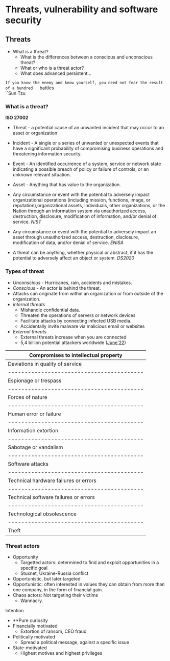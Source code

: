 # Threats, vulnerability and software security 

## Threats 
- What is a threat?
	- What is the differences between a conscious and unconscious threat?
	- What or who is a threat actor?
	- What does advanced persistent...

`If you know the enemy and know yourself, you need not fear the result of a hundred  
`battles  
``Sun Tzu

### What is a threat?
**ISO 27002**
- Threat - a potential cause of an unwanted incident that may occur to an asset or organization

- Incident - A single or a series of unwanted or unexpected events that have a significant probability of compromising business operations and threatening information security.

- Event - An identified occurrence of a system, service or network state indicating a possible breach of policy or failure of controls, or an unknown relevant situation.

- Asset - Anything that has value to the organization.

- Any circumstance or event with the potential to adversely impact organizational operations (including mission, functions, image, or reputation),organizational assets, individuals, other organizations, or the Nation through an information system via unauthorized access, destruction, disclosure, modification of information, and/or denial of service. *NIST*

- Any circumstance or event with the potential to adversely impact an asset through unauthorized access, destruction, disclosure, modification of data, and/or denial of service. *ENISA*

- A threat can be anything, whether physical or abstract, if it has the potential to adversely affect an object or system. *DS2020*


### Types of threat
- _Unconscious_ - Hurricanes, rain, accidents and mistakes.
- _Conscious_ - An actor is behind the threat.
- Attacks can originate from within an organization or from outside of the organization.
- *internal threats* 
	- Mishandle confidential data. 
	- Threaten the operations of servers or network devices
	- Facilitate attacks by connecting infected USB media.
	- Accidentally invite malware via malicious email or websites
- *External threats*
	-  External threats increase when you are connected
	- 5,4 billion potential attackers worldwide ([June'22](https://www.internetworldstats.com/stats.htm))
	
| Compromises to intellectual property     |
|-----------------------------------------|
| Deviations in quality of service         |
|-----------------------------------------|
| Espionage or trespass                   |
|-----------------------------------------|
| Forces of nature                         |
|-----------------------------------------|
| Human error or failure                  |
|-----------------------------------------|
| Information extortion                    |
|-----------------------------------------|
| Sabotage or vandalism                    |
|-----------------------------------------|
| Software attacks                         |
|-----------------------------------------|
| Technical hardware failures or errors   |
|-----------------------------------------|
| Technical software failures or errors   |
|-----------------------------------------|
| Technological obsolescence               |
|-----------------------------------------|
| Theft                                   |

### Threat actors
-   Opportunity
	 - Targetted actors: determined to find and exploit opportunities in a specific goal
	 - Stuxnet, Ukraine-Russia conflict
- Opportunistic, but later targeted
- Opportunistic: often interested in values they can obtain from more than one company, in the form of financial gain.
- Chaos actors: Not targeting their victims
	-  Wannacry.

Intention
- **Pure curiosity
- Financially motivated
	- Extortion of ransom, CEO fraud
- Politically motivated
	- Spread a political message, against a specific issue
- State-motivated
	- Highest motives and highest privileges
